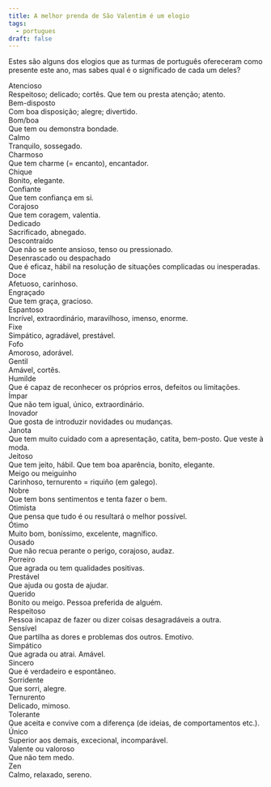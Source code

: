 ```yaml
---
title: A melhor prenda de São Valentim é um elogio
tags:
  - portugues
draft: false
---
```

Estes são alguns dos elogios que as turmas de português ofereceram como presente este ano, mas sabes qual é o significado de cada um deles?

<e-card color="1">
  <div>Atencioso</div>
  <div>Respeitoso; delicado; cortês. Que tem ou presta atenção; atento.</div>
</e-card>

<e-card color="5">
  <div>Bem-disposto</div>
  <div>Com boa disposição; alegre; divertido.</div>
</e-card>

<e-card color="6">
  <div>Bom/boa</div>
  <div>Que tem ou demonstra bondade.</div>
</e-card>

<e-card color="7">
  <div>Calmo</div>
  <div>Tranquilo, sossegado.</div>
</e-card>

<e-card color="10">
  <div>Charmoso</div>
  <div>Que tem charme (= encanto), encantador.</div>
</e-card>

<e-card color="2">
  <div>Chique</div>
  <div>Bonito, elegante.</div>
</e-card>

<e-card color="3">
  <div>Confiante</div>
  <div>Que tem confiança em si.</div>
</e-card>

<e-card color="4">
  <div>Corajoso</div>
  <div>Que tem coragem, valentia.</div>
</e-card>

<e-card color="1">
  <div>Dedicado</div>
  <div>Sacrificado, abnegado.</div>
</e-card>

<e-card color="5">
  <div>Descontraído</div>
  <div>Que não se sente ansioso, tenso ou pressionado.</div>
</e-card>

<e-card color="10">
  <div>Desenrascado ou despachado</div>
  <div>Que é eficaz, hábil na resolução de situações complicadas ou inesperadas.</div>
</e-card>

<e-card color="7">
  <div>Doce</div>
  <div>Afetuoso, carinhoso.</div>
</e-card>

<e-card color="10">
  <div>Engraçado</div>
  <div>Que tem graça, gracioso.</div>
</e-card>

<e-card color="1">
  <div>Espantoso</div>
  <div>Incrível, extraordinário, maravilhoso, imenso, enorme.</div>
</e-card>

<e-card color="2">
  <div>Fixe</div>
  <div>Simpático, agradável, prestável.</div>
</e-card>

<e-card color="3">
  <div>Fofo</div>
  <div>Amoroso, adorável.</div>
</e-card>

<e-card color="4">
  <div>Gentil</div>
  <div>Amável, cortês.</div>
</e-card>

<e-card color="1">
  <div>Humilde</div>
  <div>Que é capaz de reconhecer os próprios erros, defeitos ou limitações.</div>
</e-card>

<e-card color="5">
  <div>Ímpar</div>
  <div>Que não tem igual, único, extraordinário.</div>
</e-card>

<e-card color="7">
  <div>Inovador</div>
  <div>Que gosta de introduzir novidades ou mudanças.</div>
</e-card>

<e-card color="3">
  <div>Janota</div>
  <div>Que tem muito cuidado com a apresentação, catita, bem-posto. Que veste à moda.</div>
</e-card>

<e-card color="1">
  <div>Jeitoso</div>
  <div>Que tem jeito, hábil. Que tem boa aparência, bonito, elegante.</div>
</e-card>

<e-card color="5">
  <div>Meigo ou meiguinho</div>
  <div>Carinhoso, ternurento = riquiño (em galego).</div>
</e-card>

<e-card color="7">
  <div>Nobre</div>
  <div>Que tem bons sentimentos e tenta fazer o bem.</div>
</e-card>

<e-card color="1">
  <div>Otimista</div>
  <div>Que pensa que tudo é ou resultará o melhor possível.</div>
</e-card>

<e-card color="10">
  <div>Ótimo</div>
  <div>Muito bom, boníssimo, excelente, magnífico.</div>
</e-card>

<e-card color="5">
  <div>Ousado</div>
  <div>Que não recua perante o perigo, corajoso, audaz.</div>
</e-card>

<e-card color="2">
  <div>Porreiro</div>
  <div>Que agrada ou tem qualidades positivas.</div>
</e-card>

<e-card color="3">
  <div>Prestável</div>
  <div>Que ajuda ou gosta de ajudar.</div>
</e-card>

<e-card color="4">
  <div>Querido</div>
  <div>Bonito ou meigo. Pessoa preferida de alguém.</div>
</e-card>

<e-card color="1">
  <div>Respeitoso</div>
  <div>Pessoa incapaz de fazer ou dizer coisas desagradáveis a outra.</div>
</e-card>

<e-card color="9">
  <div>Sensível</div>
  <div>Que partilha as dores e problemas dos outros. Emotivo.</div>
</e-card>

<e-card color="5">
  <div>Simpático</div>
  <div>Que agrada ou atrai. Amável.</div>
</e-card>

<e-card color="2">
  <div>Sincero</div>
  <div>Que é verdadeiro e espontâneo.</div>
</e-card>

<e-card color="8">
  <div>Sorridente</div>
  <div>Que sorri, alegre.</div>
</e-card>

<e-card color="7">
  <div>Ternurento</div>
  <div>Delicado, mimoso.</div>
</e-card>

<e-card color="10">
  <div>Tolerante</div>
  <div>Que aceita e convive com a diferença (de ideias, de comportamentos etc.).</div>
</e-card>

<e-card color="1">
  <div>Único</div>
  <div>Superior aos demais, excecional, incomparável.</div>
</e-card>

<e-card color="2">
  <div>Valente ou valoroso</div>
  <div>Que não tem medo.</div>
</e-card>

<e-card color="3">
  <div>Zen</div>
  <div>Calmo, relaxado, sereno.</div>
</e-card>